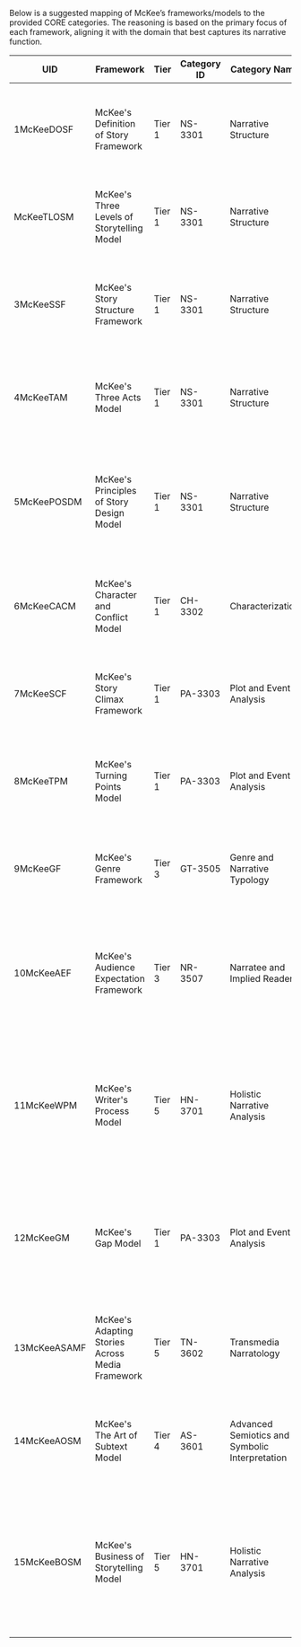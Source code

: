 Below is a suggested mapping of McKee’s frameworks/models to the provided CORE categories. The reasoning is based on the primary focus of each framework, aligning it with the domain that best captures its narrative function.

| **UID**      | **Framework**                                   | **Tier** | **Category ID** | **Category Name**                              | **Reason**                                                                                                                                                     |
| ------------ | ----------------------------------------------- | -------- | --------------- | ---------------------------------------------- | -------------------------------------------------------------------------------------------------------------------------------------------------------------- |
| 1McKeeDOSF   | McKee's Definition of Story Framework           | Tier 1   | NS-3301         | Narrative Structure                            | Focuses on defining what a story is at a fundamental level, addressing structural core principles of storytelling.                                             |
| McKeeTLOSM   | McKee's Three Levels of Storytelling Model      | Tier 1   | NS-3301         | Narrative Structure                            | Explores layered narrative construction, fitting into fundamental structural understanding.                                                                    |
| 3McKeeSSF    | McKee's Story Structure Framework               | Tier 1   | NS-3301         | Narrative Structure                            | Explicitly addresses how stories are structurally organized, aligning directly with narrative structure.                                                       |
| 4McKeeTAM    | McKee's Three Acts Model                        | Tier 1   | NS-3301         | Narrative Structure                            | The three-act paradigm is a cornerstone of narrative structure, guiding the core shape of the story.                                                           |
| 5McKeePOSDM  | McKee's Principles of Story Design Model        | Tier 1   | NS-3301         | Narrative Structure                            | Concentrates on the underlying principles of constructing a story’s form, aligning with fundamental narrative structuring concepts.                            |
| 6McKeeCACM   | McKee's Character and Conflict Model            | Tier 1   | CH-3302         | Characterization                               | Emphasizes character formation and the conflicts they drive, central to characterization and narrative engagement.                                             |
| 7McKeeSCF    | McKee's Story Climax Framework                  | Tier 1   | PA-3303         | Plot and Event Analysis                        | The climax is a crucial narrative event, pivotal in plot analysis and understanding the culmination of story events.                                           |
| 8McKeeTPM    | McKee's Turning Points Model                    | Tier 1   | PA-3303         | Plot and Event Analysis                        | Turning points are key events that alter the narrative trajectory, fitting closely with plot and event examination.                                            |
| 9McKeeGF     | McKee's Genre Framework                         | Tier 3   | GT-3505         | Genre and Narrative Typology                   | Addresses how narrative fits into various genres, informing narrative typology and classification.                                                             |
| 10McKeeAEF   | McKee's Audience Expectation Framework          | Tier 3   | NR-3507         | Narratee and Implied Reader                    | Involves shaping and responding to what the audience (narratee/implied reader) anticipates, tying audience reception into narrative construction.              |
| 11McKeeWPM   | McKee's Writer's Process Model                  | Tier 5   | HN-3701         | Holistic Narrative Analysis                    | Focuses on the creative process behind storytelling, requiring a holistic understanding of narrative creation beyond a single structural element.              |
| 12McKeeGM    | McKee's Gap Model                               | Tier 1   | PA-3303         | Plot and Event Analysis                        | The “gap” refers to unexpected story events that generate plot tension, aligning with event analysis and how stories progress through surprises and reversals. |
| 13McKeeASAMF | McKee's Adapting Stories Across Media Framework | Tier 5   | TN-3602         | Transmedia Narratology                         | Deals with how stories translate and adapt across different media forms, fitting into transmedia and cross-platform narrative studies.                         |
| 14McKeeAOSM  | McKee's The Art of Subtext Model                | Tier 4   | AS-3601         | Advanced Semiotics and Symbolic Interpretation | Focuses on underlying meanings, symbolic depth, and semiotic interpretation of narrative elements.                                                             |
| 15McKeeBOSM  | McKee's Business of Storytelling Model          | Tier 5   | HN-3701         | Holistic Narrative Analysis                    | Addresses the broader context in which storytelling operates (e.g., industry, commerce), requiring a holistic perspective that transcends narrative formalism. |
